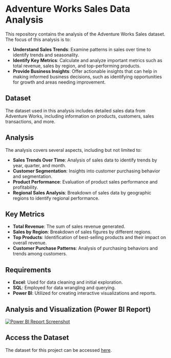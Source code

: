 # Adventure Works Sales Data Analysis

This repository contains the analysis of the Adventure Works Sales dataset. The focus of this analysis is to:

- **Understand Sales Trends**: Examine patterns in sales over time to identify trends and seasonality.
- **Identify Key Metrics**: Calculate and analyze important metrics such as total revenue, sales by region, and top-performing products.
- **Provide Business Insights**: Offer actionable insights that can help in making informed business decisions, such as identifying opportunities for growth and areas needing improvement.

## Dataset

The dataset used in this analysis includes detailed sales data from Adventure Works, including information on products, customers, sales transactions, and more.

## Analysis

The analysis covers several aspects, including but not limited to:

- **Sales Trends Over Time**: Analysis of sales data to identify trends by year, quarter, and month.
- **Customer Segmentation**: Insights into customer purchasing behavior and segmentation.
- **Product Performance**: Evaluation of product sales performance and profitability.
- **Regional Sales Analysis**: Breakdown of sales data by geographic regions to identify regional performance.

## Key Metrics

- **Total Revenue**: The sum of sales revenue generated.
- **Sales by Region**: Breakdown of sales figures by different regions.
- **Top Products**: Identification of best-selling products and their impact on overall revenue.
- **Customer Purchase Patterns**: Analysis of purchasing behaviors and trends among customers.

## Requirements

- **Excel**: Used for data cleaning and initial exploration.
- **SQL**: Employed for data wrangling and querying.
- **Power BI**: Utilized for creating interactive visualizations and reports.

## Analysis and Visualization (Power BI Report)

[![Power BI Report Screenshot](https://github.com/user-attachments/assets/1c3d2131-a876-4492-9854-9b4522497bf0)](https://www.novypro.com/profile_projects/winnie-cirino?Popup=memberProject&Data=1693063722773x128199956621697810)

## Access the Dataset

The dataset for this project can be accessed [here](https://drive.google.com/drive/folders/1WVU6gnAyh2wBXytbGuaqcpxR18_Nrvmb?usp=drive_link).

